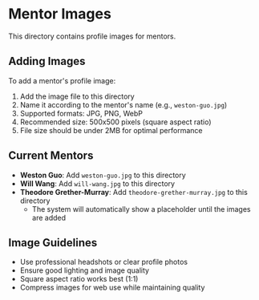# Mentor Images

This directory contains profile images for mentors.

## Adding Images

To add a mentor's profile image:

1. Add the image file to this directory
2. Name it according to the mentor's name (e.g., `weston-guo.jpg`)
3. Supported formats: JPG, PNG, WebP
4. Recommended size: 500x500 pixels (square aspect ratio)
5. File size should be under 2MB for optimal performance

## Current Mentors

- **Weston Guo**: Add `weston-guo.jpg` to this directory
- **Will Wang**: Add `will-wang.jpg` to this directory
- **Theodore Grether-Murray**: Add `theodore-grether-murray.jpg` to this directory
  - The system will automatically show a placeholder until the images are added

## Image Guidelines

- Use professional headshots or clear profile photos
- Ensure good lighting and image quality
- Square aspect ratio works best (1:1)
- Compress images for web use while maintaining quality 